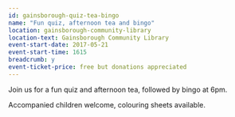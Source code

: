 ```yaml
---
id: gainsborough-quiz-tea-bingo
name: "Fun quiz, afternoon tea and bingo"
location: gainsborough-community-library
location-text: Gainsborough Community Library
event-start-date: 2017-05-21
event-start-time: 1615
breadcrumb: y
event-ticket-price: free but donations appreciated
---
```


Join us for a fun quiz and afternoon tea, followed by bingo at 6pm.

Accompanied children welcome, colouring sheets available.
